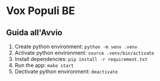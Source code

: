 # **Vox Populi BE**

## **Guida all'Avvio**

1. Create python environment: `python -m venv .venv`
2. Activate python environment: `source .venv/bin/activate`
3. Install dependencies: `pip install -r requirement.txt`
4. Run the app: `make start`
5. Dectivate python environment: `deactivate`
